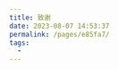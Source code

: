 ```yaml
---
title: 致谢
date: 2023-08-07 14:53:37
permalink: /pages/e85fa7/
tags:
  - 
---
```

<div class="full">
  <template>
    <div>
      <span>{{themeMode?'🌞':'🌙'}} </span>
      感谢庞老师<span class="thank" v-if="!themeMode"> 的存在</span>
    </div>
  </template>

  <script>
  import observer from '../.vuepress/themeWatcher.js'; // 从 themeWatcher.js 文件导入观测者

  export default {
    data() {
      return {
        themeMode: '', // 使用空字符串或默认模式进行初始化
      };
    },
    created() {
      // 监听自定义的 'themeChanged' 事件，并更新 themeMode 数据属性
      document.addEventListener('themeChanged', this.handleThemeChanged);
    },
    beforeDestroy() {
      // 清理：当组件即将被销毁时移除事件监听器
      document.removeEventListener('themeChanged', this.handleThemeChanged);
    },
    methods: {
      handleThemeChanged(event) {
        const newThemeClass = event.detail;
        // 使用新的主题类更新 themeMode 数据属性
        this.themeMode = newThemeClass.includes('light');
      },
    },
  };
  </script>
</div>
<style>
  .full {
    width: 100%;
    height: 300px;
    display: flex;
    justify-content: center;
    align-items: center;
    font-size: 26px;
  }
  .thank {
    color: #eee;
  }
</style>
